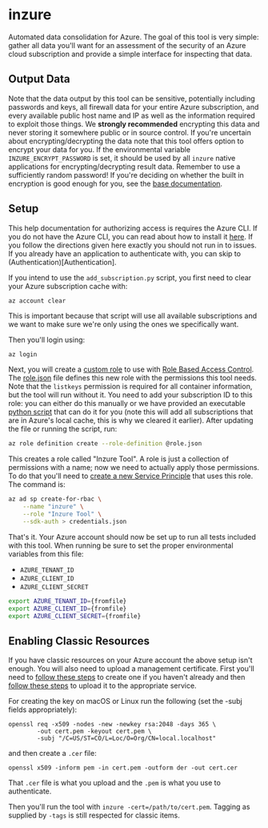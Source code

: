 # inzure

Automated data consolidation for Azure. The goal of this tool is very simple: gather all data you'll want for an assessment of the security of an Azure cloud subscription and provide a simple interface for inspecting that data.

## Output Data

Note that the data output by this tool can be sensitive, potentially including passwords and keys, all firewall data for your entire Azure subscription, and every available public host name and IP as well as the information required to exploit those things. We **strongly recommended** encrypting this data and never storing it somewhere public or in source control. If you're uncertain about encrypting/decrypting the data note that this tool offers option to encrypt your data for you. If the environmental variable `INZURE_ENCRYPT_PASSWORD` is set, it should be used by all `inzure` native applications for encrypting/decrypting result data. Remember to use a sufficiently random password! If you're deciding on whether the built in encryption is good enough for you, see the [base documentation](../../README.md).

## Setup

This help documentation for authorizing access is requires the Azure CLI. If you do not have the Azure CLI, you can read about how to install it [here](https://docs.microsoft.com/en-us/cli/azure/install-azure-cli?view=azure-cli-latest). If you follow the directions given here exactly you should not run in to issues. If you already have an application to authenticate with, you can skip to (Authentication)[Authentication].

If you intend to use the `add_subscription.py` script, you first need to clear your Azure subscription cache with:

```
az account clear
```

This is important because that script will use all available subscriptions and we want to make sure we're only using the ones we specifically want.

Then you'll login using:

```.sh
az login
```

Next, you will create a [custom role](https://docs.microsoft.com/en-us/azure/active-directory/role-based-access-control-custom-roles) to use with [Role Based Access Control](https://docs.microsoft.com/en-us/azure/active-directory/role-based-access-control-configure). The [role.json](role.json) file defines this new role with the permissions this tool needs. Note that the `listkeys` permission is required for all container information, but the tool will run without it. You need to add your subscription ID to this role: you can either do this manually or we have provided an executable [python script](add_subscription.py) that can do it for you (note this will add all subscriptions that are in Azure's local cache, this is why we cleared it earlier). After updating the file or running the script, run:

```.sh
az role definition create --role-definition @role.json
```

This creates a role called "Inzure Tool". A role is just a collection of permissions with a name; now we need to actually apply those permissions. To do that you'll need to [create a new Service
Principle](https://docs.microsoft.com/en-us/cli/azure/create-an-azure-service-principal-azure-cli?view=azure-cli-latest) that uses this role. The command is:

```.sh
az ad sp create-for-rbac \
    --name "inzure" \
    --role "Inzure Tool" \
    --sdk-auth > credentials.json
```

That's it. Your Azure account should now be set up to run all tests included with this tool. When running be sure to set the proper environmental variables from this file:

- `AZURE_TENANT_ID`
- `AZURE_CLIENT_ID`
- `AZURE_CLIENT_SECRET`

```.sh
export AZURE_TENANT_ID={fromfile}
export AZURE_CLIENT_ID={fromfile}
export AZURE_CLIENT_SECRET={fromfile}
```

## Enabling Classic Resources

If you have classic resources on your Azure account the above setup isn't enough. You will also need to upload a management certificate. First you'll need to [follow these steps](https://docs.microsoft.com/en-us/azure/cloud-services/cloud-services-certs-create#create-a-new-self-signed-certificate) to create one if you haven't already and then [follow these steps](https://docs.microsoft.com/en-us/azure/azure-api-management-certs) to upload it to the appropriate service.

For creating the key on macOS or Linux run the following (set the -subj fields appropriately):

```
openssl req -x509 -nodes -new -newkey rsa:2048 -days 365 \
        -out cert.pem -keyout cert.pem \
        -subj "/C=US/ST=CO/L=Loc/O=Org/CN=local.localhost"
```

and then create a `.cer` file:

```
openssl x509 -inform pem -in cert.pem -outform der -out cert.cer
```

That `.cer` file is what you upload and the `.pem` is what you use to authenticate.

Then you'll run the tool with `inzure -cert=/path/to/cert.pem`. Tagging as supplied by `-tags` is still respected for classic items.
